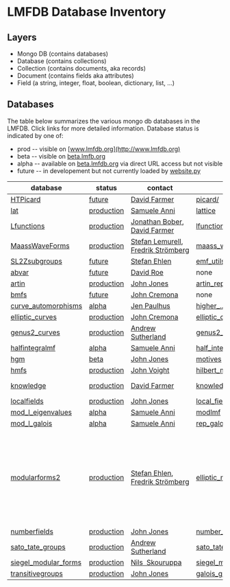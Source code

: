 # LMFDB Database Inventory

## Layers
* Mongo DB (contains databases)
* Database (contains collections)
* Collection (contains documents, aka records)
* Document (contains fields aka attributes)
* Field (a string, integer, float, boolean, dictionary, list, ...)

## Databases

The table below summarizes the various mongo db databases in the LMFDB.  Click links for more detailed information.
Database status is indicated by one of:
* prod -- visible on [www.lmfdb.org](http://www.lmfdb.org)
* beta -- visible on [beta.lmfb.org](http://beta.lmfdb.org)
* alpha -- available on [beta.lmfdb.org](http://beta.lmfdb.org) via direct URL access but not visible
* future -- in developement but not currently loaded by [website.py](https://github.com/LMFDB/lmfdb/blob/master/lmfdb/website.py)

|database|status|contact|code|collections|
|---|---|---|---|---|
|[HTPicard](https://github.com/LMFDB/lmfdb-inventory/blob/master/db-HTPicard.md)|[future](https://github.com/LMFDB/lmfdb/issues/1431#issuecomment-225549206)|[David Farmer](https://github.com/davidfarmer)|[picard/](https://github.com/LMFDB/lmfdb/tree/master/lmfdb/modular_forms/maass_forms/picard/)|[picard](http://beta.lmfdb.org/api/HTPicard/picard)|
|[lat](https://github.com/LMFDB/lmfdb-inventory/blob/master/db-Lattices.md)|[production](http://www.lmfdb.org/Lattice)|[Samuele Anni](https://github.com/sanni85)|[lattice](https://github.com/LMFDB/lmfdb/tree/master/lmfdb/lattice/)|[lat](http://www.lmfdb.org/api/Lattices/lat)|
|[Lfunctions](https://github.com/LMFDB/lmfdb-inventory/blob/master/db-Lfunctions.md)|[production](http://www.lmfdb.org/L/)|[Jonathan Bober](https://github.com/jwbober), [David&nbsp;Farmer](https://github.com/davidfarmer)|[lfunctions](https://github.com/LMFDB/lmfdb/tree/master/lmfdb/lfunctions)|[instances](http://www.lmfdb.org/api/Lfunctions/instances), [Lfunctions](http://www.lmfdb.org/api/Lfunctions/Lfunctions)|
|[MaassWaveForms](https://github.com/LMFDB/lmfdb-inventory/blob/master/db-MaassWaveForms.md)|[production](http://www.lmfdb.org/ModularForm/GL2/Q/Maass/)|[Stefan Lemurell](https://github.com/lemurell), [Fredrik&nbsp;Strömberg](https://github.com/fredstro)|[maass_waveforms](https://github.com/LMFDB/lmfdb/tree/master/lmfdb/modular_forms/maass_forms/maass_waveforms/)|to be added|
|[SL2Zsubgroups](https://github.com/LMFDB/lmfdb-inventory/blob/master/db-SL2Zsubgroups.md)|[future](https://github.com/LMFDB/lmfdb/issues/1407)|[Stefan Ehlen](https://github.com/sehlen)|[emf_utils.py](https://github.com/LMFDB/lmfdb/tree/master/lmfdb/modular_forms/elliptic_modular_forms/backend/emf_utils.py)|[groups](http://beta.lmfdb.org/api/SL2Zsubgroups/groups)|
|[abvar](https://github.com/LMFDB/lmfdb-inventory/blob/master/db-abvar.md)|[future](https://github.com/LMFDB/lmfdb/issues/1431#issuecomment-225533734)|[David Roe](https://github.com/roed314)|none|[fq_iosg](http://beta.lmfdb.org/api/abvar/fq_isog)|
|[artin](https://github.com/LMFDB/lmfdb-inventory/blob/master/db-artin.md)|[production](http://www.lmfdb.org/ArtinRepresentation/)|[John Jones](https://github.com/jwj61)|[artin_representations](https://github.com/LMFDB/lmfdb/tree/master/lmfdb/artin_representations)|[representations](http://www.lmfdb.org/api/artin/representations), [field_data](http://www.lmfdb.org/api/artin/field_data)|
|[bmfs](https://github.com/LMFDB/lmfdb-inventory/blob/master/db-bmfs.md)|[future](https://github.com/LMFDB/lmfdb/issues/1431#issuecomment-225529987)|[John Cremona](https://github.com/JohnCremona)|none|[dimensions](http://beta.lmfdb.org/api/bmfs/dimensions)|
|[curve_automorphisms](https://github.com/LMFDB/lmfdb-inventory/blob/master/db-curve_automorphisms.md)|[alpha](http://beta.lmfdb.org/HigherGenus/C/aut/)|[Jen Paulhus](https://github.com/jenpaulhus)|[higher_..._automorphisms](https://github.com/LMFDB/lmfdb/tree/master/lmfdb/higher_genus_w_automorphisms)|[families](http://beta.lmfdb.org/api/curve_automorphisms/families)|
|[elliptic_curves](https://github.com/LMFDB/lmfdb-inventory/blob/master/db-elliptic_curves.md)|[production](http://www.lmfdb.org/EllipticCurve/)|[John Cremona](https://github.com/JohnCremona)|[elliptic_curves](https://github.com/LMFDB/lmfdb/tree/master/lmfdb/elliptic_curves/)|[curves](http://www.lmfdb.org/api/elliptic_curves/curves), [nfcurves](http://www.lmfdb.org/api/elliptic_curves/nfcurves), [padic_db](http://www.lmfdb.org/api/elliptic_curves/padic_db)|
|[genus2_curves](https://github.com/LMFDB/lmfdb-inventory/blob/master/db-genus2_curves.md)|[production](http://www.lmfdb.org/Genus2Curve/Q/)|[Andrew Sutherland](https://github.com/AndrewVSutherland)|[genus2_curves](https://github.com/LMFDB/lmfdb/tree/master/lmfdb/genus2_curves/)|[curves](http://www.lmfdb.org/api/genus2_curves/curves), [endomorphisms](http://www.lmfdb.org/api/genus2_curves/endomorphisms)|
|[halfintegralmf](https://github.com/LMFDB/lmfdb-inventory/blob/master/db-halfintegralmf.md)|[alpha](http://beta.lmfdb.org/ModularForm/GL2/Q/holomorphic/half/)|[Samuele Anni](https://github.com/sanni85)|[half_integral_weight_forms](https://github.com/LMFDB/lmfdb/tree/master/lmfdb/half_integral_weight_forms)|[forms](http://beta.lmfdb.org/api/halfintegralmf/forms)|
|[hgm](https://github.com/LMFDB/lmfdb-inventory/blob/master/db-hgm.md)|[beta](http://beta.lmfdb.org/Motive/Hypergeometric/Q/)|[John Jones](https://github.com/jwj61)|[motives](https://github.com/LMFDB/lmfdb/tree/master/lmfdb/motives)|[families](http://beta.lmfdb.org/api/hgm/families), [motives](http://beta.lmfdb.org/api/hgm/motives)|
|[hmfs](https://github.com/LMFDB/lmfdb-inventory/blob/master/db-hmfs.md)|[production](http://www.lmfdb.org/ModularForm/GL2/TotallyReal/)|[John Voight](https://github.com/jvoight)|[hilbert_modular_forms](https://github.com/LMFDB/lmfdb/tree/master/lmfdb/hilbert_modular_forms)|[fields](http://www.lmfdb.org/api/hmfs/fields), [forms](http://www.lmfdb.org/api/hmfs/forms)|
|[knowledge](https://github.com/LMFDB/lmfdb-inventory/blob/master/db-knowledge.md)|[production](http://www.lmfdb.org/knowledge)|[David Farmer](https://github.com/davidfarmer)|[knowledge](https://github.com/LMFDB/lmfdb/tree/master/lmfdb/knowledge/)|[meta](http://www.lmfdb.org/api/knowledge/meta), [knowls](http://www.lmfdb.org/api/knowledge/knowls), [deleted_knowls](http://www.lmfdb.org/api/knowledge/deleted_knowls), [history](http://www.lmfdb.org/api/knowledge/history)|
|[localfields](https://github.com/LMFDB/lmfdb-inventory/blob/master/db-localfields.md)|[production](http://www.lmfdb.org/LocalField)|[John Jones](https://github.com/jwj61)|[local_fields](https://github.com/LMFDB/lmfdb/tree/master/lmfdb/local_fields)|[fields](http://www.lmfdb.org/api/local_fields/fields)|
|[mod_l_eigenvalues](https://github.com/LMFDB/lmfdb-inventory/blob/master/db-mod_l_eigenvalues.md)|[alpha](http://beta.lmfdb.org/ModularForm/GL2/ModL/)|[Samuele Anni](https://github.com/sanni85)|[modlmf](https://github.com/LMFDB/lmfdb/tree/master/lmfdb/modlmf)|[modlmf](http://beta.lmfdb.org/api/mod_l_eigenvalues/modlmf)|
|[mod_l_galois](https://github.com/LMFDB/lmfdb-inventory/blob/master/db-mod_l_galois.md)|[alpha](http://beta.lmfdb.org/Representation/Galois/ModL/)|[Samuele Anni](https://github.com/sanni85)|[rep_galois_modl](https://github.com/LMFDB/lmfdb/tree/master/lmfdb/rep_galois_modl)|[reps](http://beta.lmfdb.org/api/mod_l_galois/reps)|
|[modularforms2](https://github.com/LMFDB/lmfdb-inventory/blob/master/db-modularforms2.md)|[production](http://www.lmfdb.org/ModularForm/GL2/Q/holomorphic/)|[Stefan Ehlen](https://github.com/sehlen), [Fredrik Strömberg](https://github.com/fredstro)|[elliptic_modular_forms](https://github.com/LMFDB/lmfdb/tree/master/lmfdb/modular_forms/elliptic_modular_forms)|[dimension_table](http://www.lmfdb.org/api/modularforms2/dimension_table), [webchar](http://www.lmfdb.org/api/modularforms2/webchar), [webchar.chunks](http://www.lmfdb.org/api/modularforms2/webchar.chunks), [webchar.files](http://www.lmfdb.org/api/modularforms2/webchar.files), [webmodformspace](http://www.lmfdb.org/api/modularforms2/webnewforms), [webnewformspace.chunks](http://www.lmfdb.org/api/modularforms2/webmodformspace.chunks), [webnewformspace.files](http://www.lmfdb.org/api/modularforms2/webmodformspace.files), [webnewforms](http://www.lmfdb.org/api/modularforms2/webnewforms), [webnewforms.chunks](http://www.lmfdb.org/api/modularforms2/webnewforms.chunks), [webnewforms.files](http://www.lmfdb.org/api/modularforms2/webnewforms.files), [webeigenvalues](http://www.lmfdb.org/api/modularforms2/webeigenvalues.files), [webeigenvalues.files](http://www.lmfdb.org/api/modularforms2/webeigenvalues.files)|
|[numberfields](https://github.com/LMFDB/lmfdb-inventory/blob/master/db-numberfields.md)|[production](http://www.lmfdb.org/NumberField)|[John Jones](https://github.com/jwj61)|[number_fields](https://github.com/LMFDB/lmfdb/tree/master/lmfdb/number_fields)|[fields](http://www.lmfdb.org/api/numberfields/fields)|
|[sato_tate_groups](https://github.com/LMFDB/lmfdb-inventory/blob/master/db-sato_tate_groups.md)|[production](http://www.lmfdb.org/SatoTateGroup)|[Andrew Sutherland](https://github.com/AndrewVSutherland)|[sato_tate_groups](https://github.com/LMFDB/lmfdb/tree/master/lmfdb/sato_tate_groups/)|[st_groups](http://www.lmfdb.org/api/sato_tate_groups/st_groups), [st0_groups](http://www.lmfdb.org/api/sato_tate_groups/st_groups), [small_groups](http://www.lmfdb.org/api/sato_tate_groups/small_groups)|
|[siegel_modular_forms](https://github.com/LMFDB/lmfdb-inventory/blob/master/db-siegel_modular_forms.md)|[production](http://www.lmfdb.org/ModularForm/GSp/Q/)|[Nils&nbsp; Skouruppa](https://github.com/nilsskoruppa)|[siegel_modular_forms](https://github.com/LMFDB/lmfdb/tree/master/lmfdb/siegel_modular_forms)|[dimensions](http://www.lmfdb.org/api/siegel_modular_forms/dimensions), [samples](http://www.lmfdb.org/api/siegel_modular_forms/samples)|
|[transitivegroups](https://github.com/LMFDB/lmfdb-inventory/blob/master/db-transitivegroups.md)|[production](http://www.lmfdb.org/GaloisGroup)|[John Jones](https://github.com/jwj61)|[galois_groups](https://github.com/LMFDB/lmfdb/tree/master/lmfdb/galois_groups)|[groups](http://www.lmfdb.org/api/transitivegroups/groups), [Gmodules](http://www.lmfdb.org/api/transitivegroups/Gmodules)|
